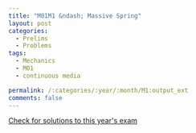 ```yaml
---
title: "M01M1 &ndash; Massive Spring"
layout: post
categories:
  - Prelims
  - Problems
tags:
  - Mechanics
  - M01
  - continuous media

permalink: /:categories/:year/:month/M1:output_ext
comments: false
---
```

<object data="2001M1M.pdf" type="application/pdf" width="100%" height="500"></object>
<div class="message"><a href='https://princetonprelim.com/prelim/7/'>Check for solutions to this year's exam</a></div>